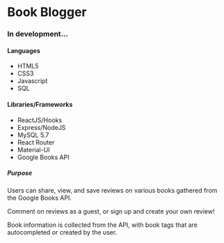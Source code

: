 # Book Blogger

### In development...

#### Languages
* HTML5
* CSS3
* Javascript
* SQL

#### Libraries/Frameworks
* ReactJS/Hooks
* Express/NodeJS
* MySQL 5.7
* React Router
* Material-UI
* Google Books API

##### Purpose

Users can share, view, and save reviews on various books gathered from the Google Books API.

Comment on reviews as a guest, or sign up and create your own review!

Book information is collected from the API, with book tags that are autocompleted or created by the user.
